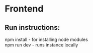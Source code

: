 # Frontend  

## Run instructions:  
npm install - for installing node modules  
npm run dev - runs instance locally  